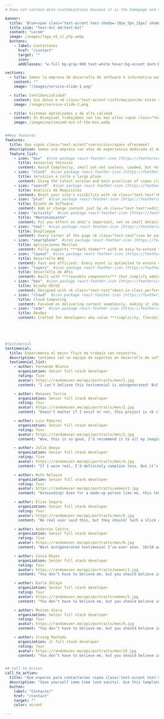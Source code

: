 ```yaml
---
# Does not contain meta customizations because it is the homepage and config is already set in the config file

banner:
  title: 'Blue<span class="text-accent text-shadow-[0px_5px_15px] shadow-accent/10">pixel</span> Team <span class="text-secondary"> software development</span>'
  title_size: "text-4xl md:text-6xl"
  content: "Lorem"  
  image: /images/logo_v5_xl_pfp.webp
  buttons:
    - label: Contactanos
      href: "/contact"
      target: ""
      icon: 
      addClasses: "w-full bg-gray-900 text-white hover:bg-accent dark:border-white/10 dark:border"

sections:
  - title: Somos la empresa de desarrollo de software e informatica mas avanzada.
    content: ""
    image: "/images/service-slide-1.png"

  - title: Confidencialidad?
    content: Sus datos e <b class='text-accent'>informacion</b> estan seguros dentro de nuestra empresa.<br/>Si no estas familiarizado con el<span class="text-accent font-bold"> desarrollo de software</span>, que esperas para contactarnos.
    image: /images/service-slide-2.png

  - title: Sistemas optimizados y de alta calidad
    content: En Bluepixel trabajamos con las mas altas <span class="text-accent font-bold">Tecnologias</span> de la actualidad como, <span class="text-[#38bdf8] font-bold">Tailwind</span> & <span class="text-[#e41c81] font-bold">Angular</span> para ofrecerte lo mejor de lo mejor, de manera <b class='text-accent'>eficaz y rapida</b>Que esperas para comenzar con nostros<br/> Contactanos!.
    image: /images/optimized-out-of-the-box.webp


##key features
features:
  title: Que <span class="text-accent">servicios</span> ofrecemos?
  description: Somos una empresa con años de experiencia dedicada al mundo de la programacion y desarrollo de sitios web, ofrecemos servicios de desarrollo de software personalizado, consultoría y capacitación en tecnologias de la informatica.
  feature_list:
    - icon: "box"  #icon package react-feather-icon [https://feathericons.com/]
      title: Asesorias tecnicas
      content: Avoid Complexity, small yet not useless. Loaded, but <b class="text-text">not overwhelming</b>.
    - icon: "clock"  #icon package react-feather-icon [https://feathericons.com/]
      title: Servicios a corto y largo plazo
      content: Using the latest version and best practices of <span class="text-accent font-bold">Astro</span>, <span class="text-[#38bdf8] font-bold">tailwindcss</span> and <span class="text-[#e41c81] font-bold">Sass</span>
    - icon: "search"  #icon package react-feather-icon [https://feathericons.com/]
      title: Análisis de Requisitos
      content: Boost your site's visibility with <b class="text-text">built-in SEO optimizations</b>, including automatic sitemap generation using <a target='blank' href="https://docs.astro.build/es/guides/integrations-guide/sitemap/"><span class="text-accent font-bold underline">astrojs/sitemap</span></a>.
    - icon: "plus"  #icon package react-feather-icon [https://feathericons.com/]
      title: Diseño de Software
      content: Add or change content just by <b class="text-text">editing markdown files</b>, so it stays in one place regardless of the code.
    - icon: "activity"  #icon package react-feather-icon [https://feathericons.com/]
      title: "Mantenimiento"
      content: Put you effort on what's important, not on small details. Dont worry about <span class="text-shadow-sm shadow-surface-contrast">***that damn shadow***</span>.
    - icon: "tool"  #icon package react-feather-icon [https://feathericons.com/]
      title: Despliegue
      content: Every corner of the page <b class="text-text">can be easily changed</b> to fit your needs.
    - icon: "smartphone"  #icon package react-feather-icon [https://feathericons.com/]
      title: Aplicaciones Móviles
      content: Fully supports ***dark theme*** with an easy-to-extend theming system.
    - icon: "layout"  #icon package react-feather-icon [https://feathericons.com/]
      title: Desarrollo Web
      content: Fast and efficient. Every asset is optimized to ensure <b class="text-text">minimal load times</b>.
    - icon: "layers"  #icon package react-feather-icon [https://feathericons.com/]
      title: Desarrollo de APIs
      content: Built with ***reusable components*** that simplify adding or editing sections of the page.
    - icon: "box"  #icon package react-feather-icon [https://feathericons.com/]
      title: Diseño UX/UI
      content: Designed with <b class="text-text">best-in-class performance</b> metrics to improve the user experience.
    - icon: "cloud"  #icon package react-feather-icon [https://feathericons.com/]
      title: Cloud Computing
      content: Focused on delivering content seamlessly, making it ideal for <b class="text-text">portfolios, showcases, or landing pages</b>.
    - icon: "code"  #icon package react-feather-icon [https://feathericons.com/]
      title: DevOps
      content: Crafted for developers who value ***simplicity, flexibility, and modern*** tools.
    




#testimonial
testimonial:
  title: Experimenta el mejor flujo de trabajo con nosostros.
  description: Contamos con un equipo de expertos en desarrollo de software experimentados y cualificados.
  testimonial_list:
    - author: Fernando Blanco
      organization: Senior full stack developer
      rating: five
      avatar: https://randomuser.me/api/portraits/men/1.jpg
      content: "I can't believe this testimonial is autogenerated! But hey, I’d still give it <b class='text-accent'>five stars</b>!"

    - author: Manases Turcio
      organization: Senior full stack developer
      rating: four
      avatar: https://randomuser.me/api/portraits/men/3.jpg
      content: "Doesn't matter if I exist or not, this project is <b class='text-accent'>truly fantastic</b>. Highly recommend!"

    - author: Luis Ramirez
      organization: Senior full stack developer
      rating: four
      avatar: https://randomuser.me/api/portraits/men/2.jpg
      content: "Wow, this is so good, I’d recommend it to all my imaginary friends."

    - author: Julio Amaya
      organization: Senior full stack developer
      rating: five
      avatar: https://randomuser.me/api/portraits/men/4.jpg
      content: "If I were real, I’d definitely complain less. But it’s still pretty good!"

    - author: Ruth Nolasco
      organization: Senior full stack developer
      rating: four
      avatar: https://randomuser.me/api/portraits/women/2.jpg
      content: "Astounding! Even for a made-up person like me, this template <b class='text-accent'>exceeds expectations</b>."

    - author: Elias Segura
      organization: Senior full stack developer
      rating: four
      avatar: https://randomuser.me/api/portraits/men/5.jpg
      content: "No real user said this, but they should! Such a slick and modern experience."

    - author: Anderson Castro
      organization: Senior full stack developer
      rating: five
      avatar: https://randomuser.me/api/portraits/men/6.jpg
      content: "Best autogenerated testimonial I’ve ever seen. 10/10 would fake it again."

    - author: Cesia Reyes
      organization: Senior full stack developer
      rating: four
      avatar: https://randomuser.me/api/portraits/women/3.jpg
      content: "You don’t have to believe me, but you should believe in this product!"

    - author: Karla Zelaya
      organization: Senior full stack developer
      rating: four
      avatar: https://randomuser.me/api/portraits/women/5.jpg
      content: "You don’t have to believe me, but you should believe in this product!"

    - author: Moises Viera
      organization: Senior full stack developer
      rating: four
      avatar: https://randomuser.me/api/portraits/men/9.jpg
      content: "You don’t have to believe me, but you should believe in this product!"

    - author: Irving Machado
      organization: Jr full stack developer
      rating: four
      avatar: https://randomuser.me/api/portraits/men/15.jpg
      content: "You don’t have to believe me, but you should believe in this product!"


## Call to Action
call_to_action:
  title: "Que esperas para contactarnos <span class='text-accent text-shadow-[0px_5px_15px]' >Blue</span><span class='text-[#38bdf8] text-shadow-[0px_5px_15px]'>pixel</span>."
  description: "Save yourself some time (and sanity). Use this template and act like you planned everything from scratch. We won't tell. **Just be sure to leave a star, please.**"
  button: 
    label: "Contacto!"
    href: "/contact"
    target: ""
    color: accent

---
```

